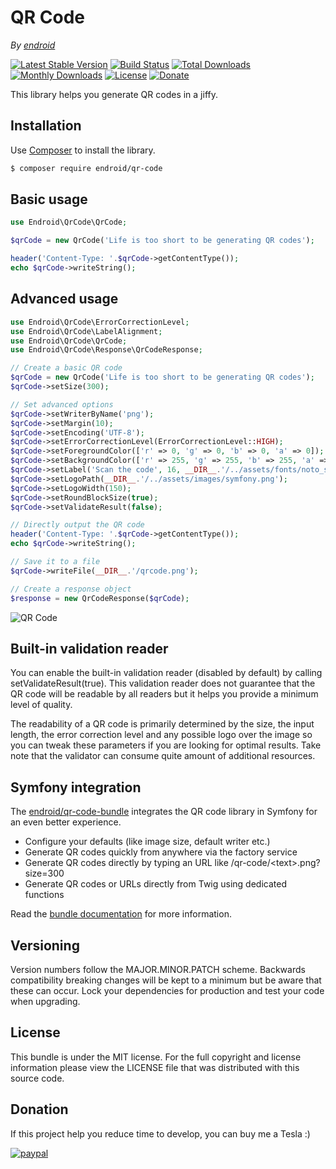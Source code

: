 # QR Code

*By [endroid](https://endroid.nl/)*

[![Latest Stable Version](http://img.shields.io/packagist/v/endroid/qr-code.svg)](https://packagist.org/packages/endroid/qr-code)
[![Build Status](http://img.shields.io/travis/endroid/qr-code.svg)](http://travis-ci.org/endroid/qr-code)
[![Total Downloads](http://img.shields.io/packagist/dt/endroid/qr-code.svg)](https://packagist.org/packages/endroid/qr-code)
[![Monthly Downloads](http://img.shields.io/packagist/dm/endroid/qr-code.svg)](https://packagist.org/packages/endroid/qr-code)
[![License](http://img.shields.io/packagist/l/endroid/qr-code.svg)](https://packagist.org/packages/endroid/qr-code)
[![Donate](https://img.shields.io/badge/donate-paypal-green.svg)](https://www.paypal.com/cgi-bin/webscr?cmd=_s-xclick&hosted_button_id=RGH86QN825TWN)

This library helps you generate QR codes in a jiffy.

## Installation

Use [Composer](https://getcomposer.org/) to install the library.

``` bash
$ composer require endroid/qr-code
```

## Basic usage

```php
use Endroid\QrCode\QrCode;

$qrCode = new QrCode('Life is too short to be generating QR codes');

header('Content-Type: '.$qrCode->getContentType());
echo $qrCode->writeString();
```

## Advanced usage

```php
use Endroid\QrCode\ErrorCorrectionLevel;
use Endroid\QrCode\LabelAlignment;
use Endroid\QrCode\QrCode;
use Endroid\QrCode\Response\QrCodeResponse;

// Create a basic QR code
$qrCode = new QrCode('Life is too short to be generating QR codes');
$qrCode->setSize(300);

// Set advanced options
$qrCode->setWriterByName('png');
$qrCode->setMargin(10);
$qrCode->setEncoding('UTF-8');
$qrCode->setErrorCorrectionLevel(ErrorCorrectionLevel::HIGH);
$qrCode->setForegroundColor(['r' => 0, 'g' => 0, 'b' => 0, 'a' => 0]);
$qrCode->setBackgroundColor(['r' => 255, 'g' => 255, 'b' => 255, 'a' => 0]);
$qrCode->setLabel('Scan the code', 16, __DIR__.'/../assets/fonts/noto_sans.otf', LabelAlignment::CENTER);
$qrCode->setLogoPath(__DIR__.'/../assets/images/symfony.png');
$qrCode->setLogoWidth(150);
$qrCode->setRoundBlockSize(true);
$qrCode->setValidateResult(false);

// Directly output the QR code
header('Content-Type: '.$qrCode->getContentType());
echo $qrCode->writeString();

// Save it to a file
$qrCode->writeFile(__DIR__.'/qrcode.png');

// Create a response object
$response = new QrCodeResponse($qrCode);
```

![QR Code](https://endroid.nl/qr-code/Life%20is%20too%20short%20to%20be%20generating%20QR%20codes.png)

## Built-in validation reader

You can enable the built-in validation reader (disabled by default) by calling
setValidateResult(true). This validation reader does not guarantee that the QR
code will be readable by all readers but it helps you provide a minimum level
of quality.
 
The readability of a QR code is primarily determined by the size, the input
length, the error correction level and any possible logo over the image so you
can tweak these parameters if you are looking for optimal results. Take note
that the validator can consume quite amount of additional resources.

## Symfony integration

The [endroid/qr-code-bundle](https://github.com/endroid/qr-code-bundle)
integrates the QR code library in Symfony for an even better experience.

* Configure your defaults (like image size, default writer etc.)
* Generate QR codes quickly from anywhere via the factory service
* Generate QR codes directly by typing an URL like /qr-code/\<text>.png?size=300
* Generate QR codes or URLs directly from Twig using dedicated functions
 
Read the [bundle documentation](https://github.com/endroid/qr-code-bundle)
for more information.

## Versioning

Version numbers follow the MAJOR.MINOR.PATCH scheme. Backwards compatibility
breaking changes will be kept to a minimum but be aware that these can occur.
Lock your dependencies for production and test your code when upgrading.

## License

This bundle is under the MIT license. For the full copyright and license
information please view the LICENSE file that was distributed with this source code.

## Donation

If this project help you reduce time to develop, you can buy me a Tesla :)

[![paypal](https://www.paypalobjects.com/webstatic/en_US/i/btn/png/btn_donate_92x26.png)](https://www.paypal.com/cgi-bin/webscr?cmd=_s-xclick&hosted_button_id=RGH86QN825TWN)